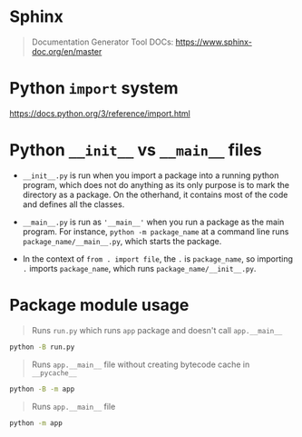 
# Sphinx
> Documentation Generator Tool
> DOCs:  https://www.sphinx-doc.org/en/master


# Python `import` system
  https://docs.python.org/3/reference/import.html


# Python `__init__` vs `__main__` files

- `__init__.py` is run when you import a package into a running python program,
  which does not do anything as its only purpose is to mark the directory as a package.
  On the otherhand, it contains most of the code and defines all the classes.

- `__main__.py` is run as `'__main__'` when you run a package as the main program.
  For instance, `python -m package_name` at a command line runs `package_name/__main__.py`,
  which starts the package.

- In the context of `from . import file`, the `.` is `package_name`,
  so importing `.` imports `package_name`, which runs `package_name/__init__.py`.


# Package module usage

> Runs `run.py` which runs `app` package and doesn't call `app.__main__`
```cmd
python -B run.py
```

>  Runs `app.__main__` file without creating bytecode cache in `__pycache__`
```cmd
python -B -m app
```

>  Runs `app.__main__` file
```cmd
python -m app
```